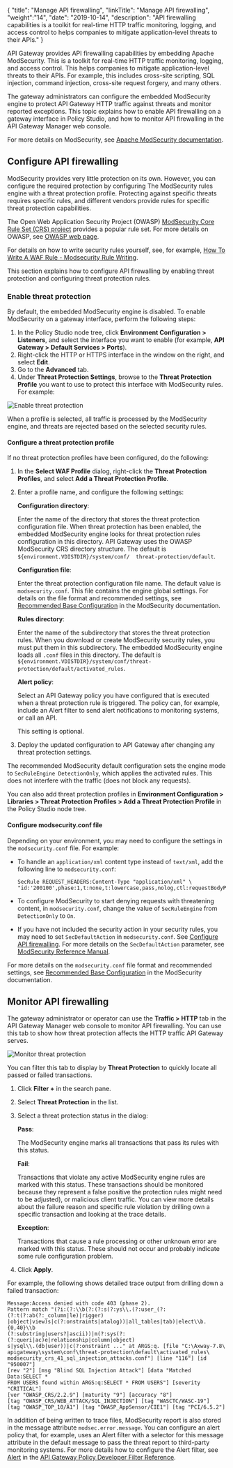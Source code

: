 {
"title": "Manage API firewalling",
"linkTitle": "Manage API firewalling",
"weight":"14",
"date": "2019-10-14",
"description": "API firewalling capabilities is a toolkit for real-time HTTP traffic monitoring, logging, and access control to helps companies to mitigate application-level threats to their APIs."
}

API Gateway provides API firewalling capabilities by embedding Apache ModSecurity. This is a toolkit for real-time HTTP traffic monitoring, logging, and access control. This helps companies to mitigate application-level threats to their APIs. For example, this includes cross-site scripting, SQL injection, command injection, cross-site request forgery, and many others.

The gateway administrators can configure the embedded ModSecurity engine to protect API Gateway HTTP traffic against threats and monitor reported exceptions. This topic explains how to enable API firewalling on a gateway interface in Policy Studio, and how to monitor API firewalling in the API Gateway Manager web console.

For more details on ModSecurity, see [Apache ModSecurity documentation](http://www.modsecurity.org/).

## Configure API firewalling

ModSecurity provides very little protection on its own. However, you can configure the required protection by configuring The ModSecurity rules engine with a threat protection profile. Protecting against specific threats requires specific rules, and different vendors provide rules for specific threat protection capabilities.

The Open Web Application Security Project (OWASP) [ModSecurity Core Rule Set (CRS) project](https://modsecurity.org/crs/) provides a popular rule set. For more details on OWASP, see [OWASP web page](https://www.owasp.org/).

For details on how to write security rules yourself, see, for example, [How To Write A WAF Rule - Modsecurity Rule Writing](https://support.kemptechnologies.com/hc/en-us/articles/209635223-How-to-write-a-WAF-rule-Modsecurity-Rule-Writing).

This section explains how to configure API firewalling by enabling threat protection and configuring threat protection rules.

### Enable threat protection

By default, the embedded ModSecurity engine is disabled. To enable ModSecurity on a gateway interface, perform the following steps:

1. In the Policy Studio node tree, click **Environment Configuration > Listeners**, and select the interface you want to enable (for example, **API Gateway > Default Services > Ports**).
2. Right-click the HTTP or HTTPS interface in the window on the right, and select **Edit**.
3. Go to the **Advanced** tab.
4. Under **Threat Protection Settings**, browse to the **Threat Protection Profile** you want to use to protect this interface with ModSecurity rules. For example:

![Enable threat protection](/Images/APIGateway/admin_waf_enable.png)

When a profile is selected, all traffic is processed by the ModSecurity engine, and threats are rejected based on the selected security rules.

#### Configure a threat protection profile

If no threat protection profiles have been configured, do the following:

1. In the **Select WAF Profile** dialog, right-click the **Threat Protection Profiles**, and select **Add a Threat Protection Profile**.
2. Enter a profile name, and configure the following settings:

    **Configuration directory**:

    Enter the name of the directory that stores the threat protection configuration file. When threat protection has been enabled, the embedded ModSecurity engine looks for threat     protection rules configuration in this directory. API Gateway uses the OWASP ModSecurity CRS directory structure. The default is `${environment.VDISTDIR}/system/conf/  threat-protection/default`.

    **Configuration file**:

    Enter the threat protection configuration file name. The default value is `modsecurity.conf`. This file contains the engine global settings. For details on the file format and     recommended settings, see [Recommended Base Configuration](https://github.com/SpiderLabs/ModSecurity/wiki/Reference-Manual#a-recommended-base-configuration) in the ModSecurity     documentation.

    **Rules directory**:

    Enter the name of the subdirectory that stores the threat protection rules. When you download or create ModSecurity security rules, you must put them in this subdirectory. The     embedded ModSecurity engine loads all `.conf` files in this directory. The default is `${environment.VDISTDIR}/system/conf/threat-protection/default/activated_rules`.    

    **Alert policy**:

    Select an API Gateway policy you have configured that is executed when a threat protection rule is triggered. The policy can, for example, include an Alert filter to send alert    notifications to monitoring systems, or call an API.

    This setting is optional.

3. Deploy the updated configuration to API Gateway after changing any threat protection settings.

The recommended ModSecurity default configuration sets the engine mode to `SecRuleEngine DetectionOnly`, which applies the activated rules. This does not interfere with the traffic (does not block any requests).

You can also add threat protection profiles in **Environment Configuration > Libraries > Threat Protection Profiles > Add a Threat Protection Profile** in the Policy Studio node tree.

#### Configure modsecurity.conf file

Depending on your environment, you may need to configure the settings in the `modsecurity.conf` file. For example:

* To handle an `application/xml` content type instead of `text/xml`, add the following line to `modsecurity.conf`:

    ``` {space="preserve"}
    SecRule REQUEST_HEADERS:Content-Type "application/xml" \
    "id:'200100',phase:1,t:none,t:lowercase,pass,nolog,ctl:requestBodyProcessor=XML"
    ```

* To configure ModSecurity to start denying requests with threatening content, in `modsecurity.conf`, change the value of `SecRuleEngine` from `DetectionOnly` to `On`.
* If you have not included the security action in your security rules, you may need to set `SecDefaultAction` in `modsecurity.conf`. See [Configure API firewalling](#Configur). For more details on the `SecDefaultAction` parameter, see [ModSecurity Reference Manual](https://github.com/SpiderLabs/ModSecurity/wiki/Reference-Manual#SecDefaultAction).

For more details on the `modsecurity.conf` file format and recommended settings, see [Recommended Base Configuration](https://github.com/SpiderLabs/ModSecurity/wiki/Reference-Manual#a-recommended-base-configuration) in the ModSecurity documentation.

## Monitor API firewalling

The gateway administrator or operator can use the **Traffic > HTTP** tab in the API Gateway Manager web console to monitor API firewalling. You can use this tab to show how threat protection affects the HTTP traffic API Gateway serves.

![Monitor threat protection](/Images/APIGateway/admin_waf_monitor.png)

You can filter this tab to display by **Threat Protection** to quickly locate all passed or failed transactions.

1. Click **Filter +** in the search pane.
2. Select **Threat Protection** in the list.
3. Select a threat protection status in the dialog:

    **Pass**:

    The ModSecurity engine marks all transactions that pass its rules with this status.

    **Fail**:

    Transactions that violate any active ModSecurity engine rules are marked with this status. These transactions should be monitored because they represent a false positive the   protection rules might need to be adjusted), or malicious client traffic. You can view more details about the failure reason and specific rule violation by drilling own a specific   transaction and looking at the trace details.

    **Exception**:

    Transactions that cause a rule processing or other unknown error are marked with this status. These should not occur and probably indicate some rule configuration problem.

4. Click **Apply**.

For example, the following shows detailed trace output from drilling down a failed transaction:

``` {space="preserve"}
Message:Access denied with code 403 (phase 2).
Pattern match "(?i:(?:\\b(?:(?:s(?:ys\\.(?:user_(?:(?:t(?:ab(?:_column|le)|rigger)
|object|view)s|c(?:onstraints|atalog))|all_tables|tab)|elect\\b.{0,40}\\b
(?:substring|users?|ascii))|m(?:sys(?:(?:queri|ac)e|relationship|column|object)
s|ysql\\.(db|user))|c(?:onstraint ..." at ARGS:q. [file "C:\Axway-7.8\
apigateway\system\conf\threat-protection\default\activated_rules\
modsecurity_crs_41_sql_injection_attacks.conf"] [line "116"] [id "950007"]
[rev "2"] [msg "Blind SQL Injection Attack"] [data "Matched Data:SELECT *
FROM USERS found within ARGS:q:SELECT * FROM USERS"] [severity "CRITICAL"]
[ver "OWASP_CRS/2.2.9"] [maturity "9"] [accuracy "8"]
[tag "OWASP_CRS/WEB_ATTACK/SQL_INJECTION"] [tag "WASCTC/WASC-19"]
[tag "OWASP_TOP_10/A1"] [tag "OWASP_AppSensor/CIE1"] [tag "PCI/6.5.2"]
```

In addition of being written to trace files, ModSecurity report is also stored in the message attribute `modsec.error.message`. You can configure an alert policy that, for example, uses an Alert filter with a selector for this message attribute in the default message to pass the threat report to third-party monitoring systems. For more details how to configure the Alert filter, see [Alert](/csh?context=529&product=prod-api-gateway-77) in the [API Gateway Policy Developer Filter Reference](/bundle/APIGateway_77_PolicyDevFilterReference_allOS_en_HTML5/).
